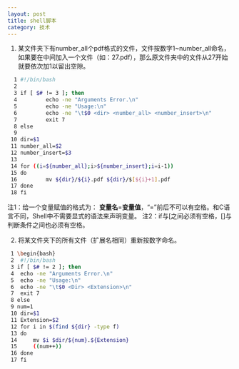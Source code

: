 ```yaml
---
layout: post
title: shell脚本
category: 技术
---
```


1. 某文件夹下有number_all个pdf格式的文件，文件按数字1~number_all命名，如果要在中间加入一个文件（如：27.pdf），那么原文件夹中的文件从27开始就要依次加1以留出空隙。

```Bash
  1 #!/bin/bash
  2 
  3 if [ $# != 3 ]; then
  4         echo -ne "Arguments Error.\n"
  5         echo -ne "Usage:\n"
  6         echo -ne "\t$0 <dir> <number_all> <number_insert>\n"
  7         exit 7
  8 else
  9 
 10 dir=$1
 11 number_all=$2
 12 number_insert=$3
 13 
 14 for ((i=${number_all};i>${number_insert};i=i-1))
 15 do
 16         mv ${dir}/${i}.pdf ${dir}/$[${i}+1].pdf
 17 done
 18 fi
```
注1：给一个变量赋值的格式为：
**变量名**=**变量值**，“=”前后不可以有空格。和C语言不同，Shell中不需要显式的语法来声明变量。
注2：if与[之间必须有空格，[]与判断条件之间也必须有空格。

2. 将某文件夹下的所有文件（扩展名相同）重新按数字命名。
```Bash
 1 \begin{bash}
 2  #!/bin/bash
 3 if [ $# != 2 ]; then
 4 	echo -ne "Arguments Error.\n"
 5 	echo -ne "Usage:\n"
 6 	echo -ne "\t$0 <Dir> <Extension>\n"
 7 	exit 7
 8 else
 9 num=1
 10 dir=$1
 11 Extension=$2
 12 for i in $(find ${dir} -type f)
 13 do
 14 	mv $i $dir/${num}.${Extension}
 15 	((num++))
 16 done
 17 fi
```
